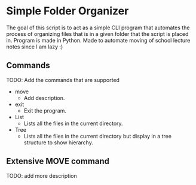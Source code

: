 # Simple Folder Organizer

The goal of this script is to act as a simple CLI program that automates the process of organizing files that is in a given folder that the script is placed in. Program is made in Python. Made to automate moving of school lecture notes since I am lazy :) 

## Commands
TODO: Add the commands that are supported

- move
  - Add description.
- exit 
  - Exit the program.
- List
  - Lists all the files in the current directory.
- Tree
  - Lists all the files in the current directory but display in a tree structure to show hierarchy.

## Extensive MOVE command
 TODO: add more description